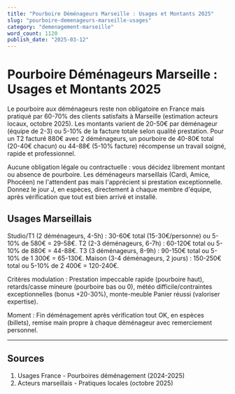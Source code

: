 ```yaml
---
title: "Pourboire Déménageurs Marseille : Usages et Montants 2025"
slug: "pourboire-demenageurs-marseille-usages"
category: "demenagement-marseille"
word_count: 1120
publish_date: "2025-03-12"
---
```


# Pourboire Déménageurs Marseille : Usages et Montants 2025

Le pourboire aux déménageurs reste non obligatoire en France mais pratiqué par 60-70% des clients satisfaits à Marseille (estimation acteurs locaux, octobre 2025). Les montants varient de 20-50€ par déménageur (équipe de 2-3) ou 5-10% de la facture totale selon qualité prestation. Pour un T2 facturé 880€ avec 2 déménageurs, un pourboire de 40-80€ total (20-40€ chacun) ou 44-88€ (5-10% facture) récompense un travail soigné, rapide et professionnel.

Aucune obligation légale ou contractuelle : vous décidez librement montant ou absence de pourboire. Les déménageurs marseillais (Cardi, Amice, Phocéen) ne l'attendent pas mais l'apprécient si prestation exceptionnelle. Donnez le jour J, en espèces, directement à chaque membre d'équipe, après vérification que tout est bien arrivé et installé.

## Usages Marseillais

Studio/T1 (2 déménageurs, 4-5h) : 30-60€ total (15-30€/personne) ou 5-10% de 580€ = 29-58€. T2 (2-3 déménageurs, 6-7h) : 60-120€ total ou 5-10% de 880€ = 44-88€. T3 (3 déménageurs, 8-9h) : 90-150€ total ou 5-10% de 1 300€ = 65-130€. Maison (3-4 déménageurs, 2 jours) : 150-250€ total ou 5-10% de 2 400€ = 120-240€.

Critères modulation : Prestation impeccable rapide (pourboire haut), retards/casse mineure (pourboire bas ou 0), météo difficile/contraintes exceptionnelles (bonus +20-30%), monte-meuble Panier réussi (valoriser expertise).

Moment : Fin déménagement après vérification tout OK, en espèces (billets), remise main propre à chaque déménageur avec remerciement personnel.

---

## Sources

1. Usages France - Pourboires déménagement (2024-2025)
2. Acteurs marseillais - Pratiques locales (octobre 2025)
